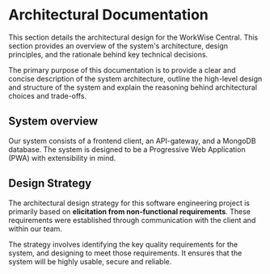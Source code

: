 # Architectural Documentation 
This section details the architectural design for the WorkWise Central. This section  provides an overview of the system's architecture, design principles, and the rationale behind key technical decisions.

The primary purpose of this documentation is to provide a clear and concise description of the system architecture, outline the high-level design and structure of the system and explain the reasoning behind architectural choices and trade-offs.


## System overview
Our system consists of a frontend client, an API-gateway, and a MongoDB database. The system is designed to be a Progressive Web Application (PWA) with extensibility in mind.
## Design Strategy
The architectural design strategy for this software engineering project is primarily based on **elicitation from non-functional requirements**. These requirements were established through communication with the client and within our team.

The strategy involves identifying the key quality requirements for the system, and designing to meet those requirements. It ensures that the system will be highly usable, secure and reliable.
